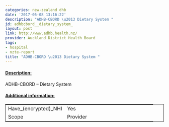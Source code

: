 ```yaml
---
categories: new-zealand dhb
date: '2017-05-08 13:16:22'
description: "ADHB-CBORD \u2013 Dietary System "
id: adhbcbord__dietary_system_
layout: post
link: http://www.adhb.health.nz/
provider: Auckland District Health Board
tags:
- hospital
- nzte-report
title: "ADHB-CBORD \u2013 Dietary System "
---
```



 <h4> <u>Description:</u> </h4>
ADHB-CBORD – Dietary System 
 <h4> <u>Additional information:</u> </h4>
 <table style="border: 1px solid">
 <tr> <td width="40%">Have_(encrypted)_NHI</td> <td>Yes</td> </tr>
 <tr> <td width="40%">Scope</td> <td>Provider</td> </tr>
 </table>